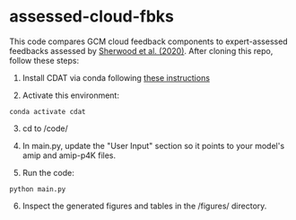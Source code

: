 # assessed-cloud-fbks

This code compares GCM cloud feedback components to expert-assessed feedbacks assessed by [Sherwood et al. (2020)](https://agupubs.onlinelibrary.wiley.com/doi/full/10.1029/2019RG000678). After cloning this repo, follow these steps:

1. Install CDAT via conda following [these instructions](https://github.com/CDAT/cdat/wiki/install#installing-latest-cdat---821)

2. Activate this environment:
```
conda activate cdat
```
3. cd to /code/

4. In main.py, update the "User Input" section so it points to your model's amip and amip-p4K files.

5. Run the code:
```
python main.py
```
6. Inspect the generated figures and tables in the /figures/ directory.
